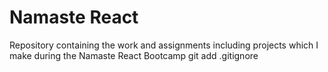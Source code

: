 # Namaste React
Repository containing the work and assignments including projects which I make during the Namaste React Bootcamp
git add .gitignore


